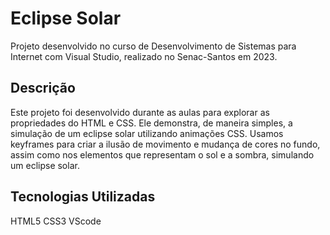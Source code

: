 # Eclipse Solar
Projeto desenvolvido no curso de Desenvolvimento de Sistemas para Internet com Visual Studio, realizado no Senac-Santos em 2023.

## Descrição
Este projeto foi desenvolvido durante as aulas para explorar as propriedades do HTML e CSS. Ele demonstra, de maneira simples, a simulação de um eclipse solar utilizando animações CSS. Usamos keyframes para criar a ilusão de movimento e mudança de cores no fundo, assim como nos elementos que representam o sol e a sombra, simulando um eclipse solar.

## Tecnologias Utilizadas
HTML5
CSS3
VScode
